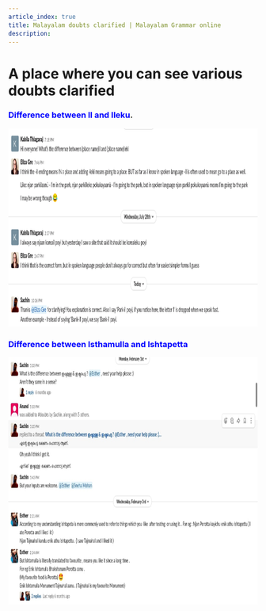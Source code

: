 ```yaml
---
article_index: true
title: Malayalam doubts clarified | Malayalam Grammar online
description:
---
```


# A place where you can see various doubts clarified

<h3><span style="color: blue">Difference between Il and Ileku</span>.</h3>
<img src="../imgs/il_leki.png" width="1194" height="400" />

<h3><span style="color: blue">Difference between Isthamulla and Ishtapetta</span></h3>
<img src="../imgs/isthapetta_doubt.jpg" width="1100" height="500" />

<ArticleIndex />

